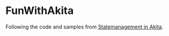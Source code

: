 # FunWithAkita

Following the code and samples from [Statemanagement in Akita](https://blog.angularindepth.com/state-management-in-angular-using-akita-82f117d282dd).

